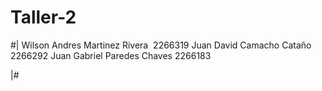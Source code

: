 # Taller-2

#|
Wilson Andres Martinez Rivera    2266319
Juan David Camacho Cataño 2266292
Juan Gabriel Paredes Chaves 2266183

|#